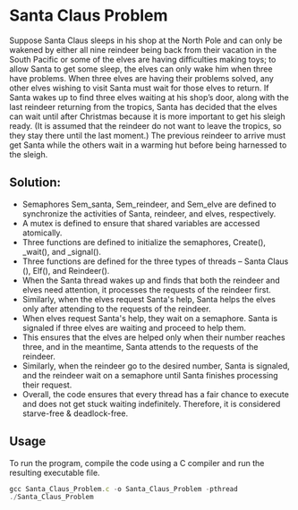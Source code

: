 # Santa Claus Problem

Suppose Santa Claus sleeps in his shop at the North Pole and can only be wakened by either all nine reindeer being back from their vacation in the South Pacific or some of the elves are having difficulties making toys; to allow Santa to get some sleep, the elves can only wake him when three have problems. When three elves are having their problems solved, any other elves wishing to visit Santa must wait for those elves to return. If Santa wakes up to find three elves waiting at his shop’s door, along with the last reindeer returning from the tropics, Santa has decided that the elves can wait until after Christmas because it is more important to get his sleigh ready. (It is assumed that the reindeer do not want to leave the tropics, so they stay there until the last moment.) The previous reindeer to arrive must get Santa while the others wait in a warming hut before being harnessed to the sleigh.

## Solution:

+ Semaphores  Sem_santa, Sem_reindeer, and Sem_elve  are defined to synchronize the activities of Santa, reindeer, and elves, respectively. 
+ A mutex is defined to ensure that shared variables are accessed atomically.
+ Three functions are defined to initialize the semaphores, Create(), _wait(), and _signal().
+ Three functions are defined for the three types of threads – Santa Claus (), Elf(), and Reindeer(). 
+ When the Santa thread wakes up and finds that both the reindeer and elves need attention, it processes the requests of the reindeer first.
+ Similarly, when the elves request Santa's help, Santa helps the elves only after attending to the requests of the reindeer.
+ When elves request Santa's help, they wait on a semaphore. Santa is signaled if three elves are waiting and proceed to help them.
+ This ensures that the elves are helped only when their number reaches three, and in the meantime, Santa attends to the requests of the reindeer.
+ Similarly, when the reindeer go to the desired number, Santa is signaled, and the reindeer wait on a semaphore until Santa finishes processing their request.
+ Overall, the code ensures that every thread has a fair chance to execute and does not get stuck waiting indefinitely. Therefore, it is considered starve-free & deadlock-free.

## Usage

To run the program, compile the code using a C compiler and run the resulting executable file.

```js
gcc Santa_Claus_Problem.c -o Santa_Claus_Problem -pthread
./Santa_Claus_Problem 
```
